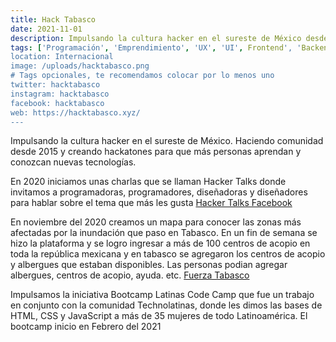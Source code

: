 ```yaml
---
title: Hack Tabasco 
date: 2021-11-01
description: Impulsando la cultura hacker en el sureste de México desde 2015. Creando comunidad y hackatones
tags: ['Programación', 'Emprendimiento', 'UX', 'UI', Frontend', 'Backend', 'Python', 'JavaScript']
location: Internacional
image: /uploads/hacktabasco.png
# Tags opcionales, te recomendamos colocar por lo menos uno
twitter: hacktabasco
instagram: hacktabasco
facebook: hacktabasco
web: https://hacktabasco.xyz/
---
```


Impulsando la cultura hacker en el sureste de México. Haciendo comunidad desde 2015 y creando hackatones para que más personas aprendan y conozcan nuevas tecnologías.

En 2020 iniciamos unas charlas que se llaman Hacker Talks donde invitamos a programadoras, programadores, diseñadoras y diseñadores para hablar sobre el tema que más les gusta [Hacker Talks Facebook](https://www.facebook.com/watch/268593890228809/295530704916402)

En noviembre del 2020 creamos un mapa para conocer las zonas más afectadas por la inundación que paso en Tabasco. En un fin de semana se hizo la plataforma y se logro ingresar a más de 100 centros de acopio en toda la república mexicana y en tabasco se agregaron los centros de acopio y albergues que estaban disponibles. Las personas podian agregar albergues, centros de acopio, ayuda. etc.  [Fuerza Tabasco](https://twitter.com/mizrmx/status/1325486334962782212)

Impulsamos la iniciativa Bootcamp Latinas Code Camp que fue un trabajo en conjunto con la comunidad Technolatinas, donde les dimos las bases de HTML, CSS y JavaScript a más de 35 mujeres de todo Latinoamérica. El bootcamp inicio en Febrero del 2021
